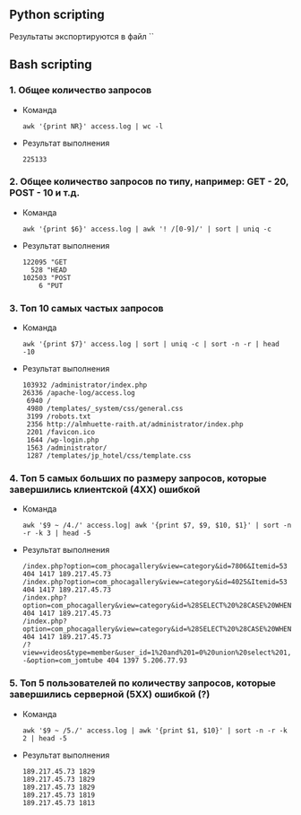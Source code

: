 ## Python scripting

Результаты экспортируются в файл ``
## Bash scripting

### 1. Общее количество запросов

* Команда

  `awk '{print NR}' access.log | wc -l`
* Результат выполнения

  `225133`

### 2. Общее количество запросов по типу, например: GET - 20, POST - 10 и т.д.

* Команда

  `awk '{print $6}' access.log | awk '! /[0-9]/' | sort | uniq -c`
* Результат выполнения

    ```
   122095 "GET
      528 "HEAD
   102503 "POST
        6 "PUT
  ```

### 3. Топ 10 самых частых запросов

* Команда

  `awk '{print $7}' access.log | sort | uniq -c | sort -n -r | head -10`
* Результат выполнения

    ```
   103932 /administrator/index.php
    26336 /apache-log/access.log
     6940 /
     4980 /templates/_system/css/general.css
     3199 /robots.txt
     2356 http://almhuette-raith.at/administrator/index.php
     2201 /favicon.ico
     1644 /wp-login.php
     1563 /administrator/
     1287 /templates/jp_hotel/css/template.css
  ```

### 4. Топ 5 самых больших по размеру запросов, которые завершились клиентской (4ХХ) ошибкой

* Команда

  `awk '$9 ~ /4./' access.log| awk '{print $7, $9, $10, $1}' | sort -n -r -k 3 | head -5`
* Результат выполнения

    ```
  /index.php?option=com_phocagallery&view=category&id=7806&Itemid=53 404 1417 189.217.45.73
  /index.php?option=com_phocagallery&view=category&id=4025&Itemid=53 404 1417 189.217.45.73
  /index.php?option=com_phocagallery&view=category&id=%28SELECT%20%28CASE%20WHEN%20%289168%3D4696%29%20THEN%209168%20ELSE%209168%2A%28SELECT%209168%20FROM%20INFORMATION_SCHEMA.CHARACTER_SETS%29%20END%29%29&Itemid=53 404 1417 189.217.45.73
  /index.php?option=com_phocagallery&view=category&id=%28SELECT%20%28CASE%20WHEN%20%281753%3D1753%29%20THEN%201753%20ELSE%201753%2A%28SELECT%201753%20FROM%20INFORMATION_SCHEMA.CHARACTER_SETS%29%20END%29%29&Itemid=53 404 1417 189.217.45.73
  /?view=videos&type=member&user_id=1%20and%201=0%20union%20select%201,2,3,4,5,6,7,8,9,10,11,12,concat%280x3c757365723e,username,0x3c757365723e3c706173733e,password,0x3c706173733e%29,14,15,16,17,18,19,20,21,22,23,24,25,26,27%20from+jos_users+where+gid=25+limit+0,1--&option=com_jomtube 404 1397 5.206.77.93
  ```

### 5. Топ 5 пользователей по количеству запросов, которые завершились серверной (5ХХ) ошибкой (?)

* Команда

  `awk '$9 ~ /5./' access.log | awk '{print $1, $10}' | sort -n -r -k 2 | head -5`
* Результат выполнения

  ```
  189.217.45.73 1829
  189.217.45.73 1829
  189.217.45.73 1829
  189.217.45.73 1819
  189.217.45.73 1813
  ```